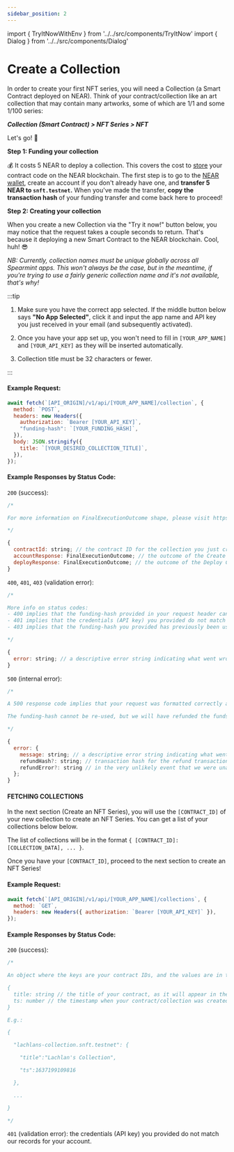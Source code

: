 ```yaml
---
sidebar_position: 2
---
```


import { TryItNowWithEnv } from '../../src/components/TryItNow'
import { Dialog } from '../../src/components/Dialog'

# Create a Collection

In order to create your first NFT series, you will need a Collection (a Smart Contract deployed on NEAR). Think of your contract/collection like an art collection that may contain many artworks, some of which are 1/1 and some 1/100 series:

**_Collection (Smart Contract) > NFT Series > NFT_**

Let's go! 🚀

**Step 1: Funding your collection**

💰 It costs 5 NEAR to deploy a collection. This covers the cost to [store](https://docs.near.org/docs/concepts/storage-staking) your contract code on the NEAR blockchain. The first step is to go to the [NEAR wallet](https://wallet.testnet.near.org), create an account if you don't already have one, and **transfer 5 NEAR to `snft.testnet`.** When you've made the transfer, **copy the transaction hash** of your funding transfer and come back here to proceed!

**Step 2: Creating your collection**

When you create a new Collection via the "Try it now!" button below, you may notice that the request takes a couple seconds to return. That's because it deploying a new Smart Contract to the NEAR blockchain. Cool, huh! 😎

_NB: Currently, collection names must be unique globally across all Spearmint apps. This won't always be the case, but in the meantime, if you're trying to use a fairly generic collection name and it's not available, that's why!_

:::tip

1. Make sure you have the correct app selected. If the middle button below says **"No App Selected"**, click it and input the app name and API key you just received in your email (and subsequently activated).

2. Once you have your app set up, you won't need to fill in `[YOUR_APP_NAME]` and `[YOUR_API_KEY]` as they will be inserted automatically.

3. Collection title must be 32 characters or fewer.

:::

#### Example Request:

```js
await fetch(`[API_ORIGIN]/v1/api/[YOUR_APP_NAME]/collection`, {
  method: `POST`,
  headers: new Headers({
    authorization: `Bearer [YOUR_API_KEY]`,
    "funding-hash": `[YOUR_FUNDING_HASH]`,
  }),
  body: JSON.stringify({
    title: `[YOUR_DESIRED_COLLECTION_TITLE]`,
  }),
});
```

<TryItNowWithEnv />

#### Example Responses by Status Code:

`200` (success):

```js
/*

For more information on FinalExecutionOutcome shape, please visit https://near.github.io/near-api-js/interfaces/providers_provider.finalexecutionoutcome.html

*/

{
  contractId: string; // the contract ID for the collection you just created
  accountResponse: FinalExecutionOutcome; // the outcome of the Create Account call to create `contractId` account
  deployResponse: FinalExecutionOutcome; // the outcome of the Deploy Contract and Init Contract calls to `contractId` account
}
```

`400`, `401`, `403` (validation error):

```js
/*

More info on status codes:
- 400 implies that the funding-hash provided in your request header can be reused
- 401 implies that the credentials (API key) you provided do not match our records for your account
- 403 implies that the funding-hash you provided has previously been used and thus cannot be reused

*/

{
  error: string; // a descriptive error string indicating what went wrong in your request and how to resolve the validation error
}
```

`500` (internal error):

```js
/*

A 500 response code implies that your request was formatted correctly and the funding-hash provided in your request header was valid, but there was an internal error completing your request.

The funding-hash cannot be re-used, but we will have refunded the funds to the NEAR account that funded the initial transaction.

*/

{
  error: {
    message: string; // a descriptive error string indicating what went wrong in your request
    refundHash?: string; // transaction hash for the refund transaction
    refundError?: string // in the very unlikely event that we were unable to process your refund, those details will be provided here. If you encounter this property, please reach out to us at support@satori.art.
  };
}
```

#### FETCHING COLLECTIONS

In the next section (Create an NFT Series), you will use the `[CONTRACT_ID]` of your new collection to create an NFT Series. You can get a list of your collections below below.

The list of collections will be in the format `{ [CONTRACT_ID]: [COLLECTION_DATA], ... }`.

Once you have your `[CONTRACT_ID]`, proceed to the next section to create an NFT Series!

#### Example Request:

```js
await fetch(`[API_ORIGIN]/v1/api/[YOUR_APP_NAME]/collections`, {
  method: `GET`,
  headers: new Headers({ authorization: `Bearer [YOUR_API_KEY]` }),
});
```

<TryItNowWithEnv />

#### Example Responses by Status Code:

`200` (success):

```js
/*

An object where the keys are your contract IDs, and the values are in the following shape:

{
  title: string // the title of your contract, as it will appear in the NEAR wallet and other UIs
  ts: number // the timestamp when your contract/collection was created
}

E.g.:

{

  "lachlans-collection.snft.testnet": {

    "title":"Lachlan's Collection",

    "ts":1637199109816

  },

  ...

}

*/
```

`401` (validation error): the credentials (API key) you provided do not match our records for your account.

<Dialog />

